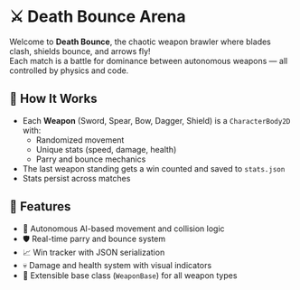 # ⚔️ Death Bounce Arena

Welcome to **Death Bounce**, the chaotic weapon brawler where blades clash, shields bounce, and arrows fly!  
Each match is a battle for dominance between autonomous weapons — all controlled by physics and code.

## 🧠 How It Works

- Each **Weapon** (Sword, Spear, Bow, Dagger, Shield) is a `CharacterBody2D` with:
  - Randomized movement
  - Unique stats (speed, damage, health)
  - Parry and bounce mechanics
- The last weapon standing gets a win counted and saved to `stats.json`
- Stats persist across matches

## 🧪 Features

- 🧠 Autonomous AI-based movement and collision logic
- 🛡️ Real-time parry and bounce system
- 📈 Win tracker with JSON serialization
- 💀 Damage and health system with visual indicators
- 🧩 Extensible base class (`WeaponBase`) for all weapon types